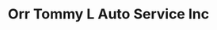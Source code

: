 ---
title: "Orr Tommy L Auto Service Inc"
url: /arlington/orr-tommy-l-auto-service-inc/
shop: Autowerkstatt
---